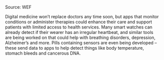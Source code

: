 Source: WEF

Digital medicine won’t replace doctors any time soon, but apps that monitor conditions or administer therapies could enhance their care and support patients with limited access to health services. Many smart watches can already detect if their wearer has an irregular heartbeat, and similar tools are being worked on that could help with breathing disorders, depression, Alzheimer’s and more. Pills containing sensors are even being developed – these send data to apps to help detect things like body temperature, stomach bleeds and cancerous DNA.
